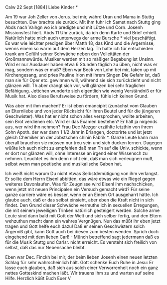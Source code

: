  Calw 22 Sept [1884]
Liebe Kinder <Marie>*

Am 19 war Joh Zeller von Jerus. bei mir, währd Uran und Mama in Stuttg besuchten. Dav brachte sie zurück. Mit ihm fuhr ich Samst nach Stuttg ging Abds nach Vaihgn wo ich predigte und mit Lütze und Corn. Josenh Missionsfest hielt. Abds 11 Uhr zurück, da ich denn Karte und Brief erhielt. 
Natürlich hatte mich auch unterwegs der arme Bursche <Theodor>* viel beschäftigt. Es war wie leichter predigen über Matth 18, das Kind und die Ärgernisse, wenns einem so warm auf dem Herzen lag. Th halte ich für entschieden krank am Gefühl seiner Schwäche neben den Velleitäten der Großmannswürde. Musiker werden mit so mäßiger Begabung ist Unsinn. Wird er nur Ausdauer haben etwa 6 Stunden täglich zu üben, nicht was er mag, sondern was er muß? Eben war Beck von Lohn bei mir, taken up mit Kirchengesang, und pries Pauline Irion mit ihrem Singen Die Gefahr ist, daß man sie für Oper etc. gewinnen will, während sie sich zurückzieht und nicht glänzen will. Th aber drängt sich vor, will glänzen bei sehr fraglicher Befähigung. Jettchen wunderte sich eigentlich wie wenig Verständniß er für Musik hat. Also diese Berufsweise zu fördern, fühle ich keinen Grund.

Was aber mit ihm machen? Er ist eben emancipirt (zunächst vom Glauben an Elternliebe und von jeder Rücksicht für ihren Beutel und für die jüngeren Geschwister). Was hat er nicht schon alles versprochen, wollte arbeiten, sein Brot verdienen etc. Wird er das Examen bestehen? Er hält ja nirgends aus, wer wird ihn nehmen? Frau Dec Mezger erzählte letzthin von ihrem Sohn Apoth. der war dann 1 1/2 Jahr in Erlangen, doctorirte und ist jetzt gleich Chemiker an der Jobstschen chinin Fabrik <geworden>*. Ganze Leute kann man überall brauchen sie müssen nur treu sein und sich ducken lernen. Dagegen wüßte ich auch nicht zu empfehlen daß man Th auf die Univ. schickte, wenn er dort nur glänzen will, ohne Interesse an irgend einer Wissensch zu nehmen. Leuchtet es ihm denn nicht ein, daß man sich verleugnen muß, selbst wenn man poetische und musikalische Gaben hat.

Ich weiß nicht warum Du nicht etwas Selbstdemütigung von ihm verlangst. Er sollte dem Herrn Eisenl abbitten, das wäre etwas wie ein Riegel gegen weiteres Davonlaufen. Was für Zeugnisse wird Eisenl ihm nachschicken, wenn jetzt mit neuen Principalen ein Versuch gemacht wird? Für seine ganze carriere wäre es besser, wenn er an Einem Ort ausgeharrt hätte. Ich glaube auch, daß er das selbst einsieht, aber eben die Kraft nicht in sich findet. Den Grund dieser Schwäche vermuthe ich in sexuellen Erregungen, die mit seinem jeweiligen Trinken natürlich gesteigert werden. Solche arme Leute sind dann bald mit Gott der Welt und sich selber fertig, und den Eltern wehzuthun macht dann ein wahres Vergnügen. Nun das müßt ihr eben jetzt tragen und Gott helfe euch dazu! Daß er seinen Geschwistern solch Ärgerniß gibt, kann Gott auch bei diesen zum besten wenden. Sprich doch eingehend mit dem lieben Carl! - Münch betreffend sagt jedermann daß es für die Musik Stuttg und Carlsr. nicht erreicht. Es versteht sich freilich von selbst, daß das nur Nebensache bleibt.

Eben war Dec. Finckh bei mir, der beim lieben Josenh einen neuen letzten Schlag für sehr wahrscheinlich hält. Gott schenke Euch Ruhe in Jesu: Er lasse euch glauben, daß sich aus solch einer Verworrenheit noch ein ganz nettes Gotteskind machen läßt. Wir trauens Ihm zu und warten auf seine Hilfe.
 Herzlich küßt Euch Euer V
